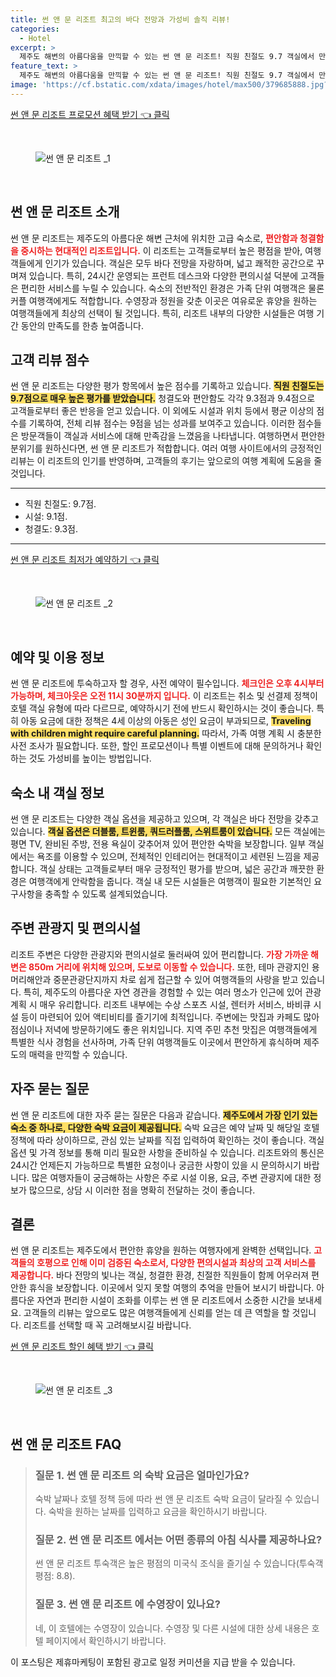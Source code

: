 ```yaml
---
title: 썬 앤 문 리조트 최고의 바다 전망과 가성비 솔직 리뷰!
categories:
  - Hotel
excerpt: >
  제주도 해변의 아름다움을 만끽할 수 있는 썬 앤 문 리조트! 직원 친절도 9.7 객실에서 만나는 오션뷰는 잊지 못할 경험을 제공합니다. 여유로운 조식과 바비큐까지 단순한 숙박이 아닌 특별한 휴식을 경험해보세요!
feature_text: >
  제주도 해변의 아름다움을 만끽할 수 있는 썬 앤 문 리조트! 직원 친절도 9.7 객실에서 만나는 오션뷰는 잊지 못할 경험을 제공합니다. 여유로운 조식과 바비큐까지 단순한 숙박이 아닌 특별한 휴식을 경험해보세요!
image: 'https://cf.bstatic.com/xdata/images/hotel/max500/379685888.jpg?k=9d8478b0447268fd2346a5aa2ec6ccfcccb9041c179d7b9729cbe8819bd193cf&o=&hp=1'
---
```


<p><a class="modoo-button" href="https://tinyurl.com/2yullxfc" rel="nofollow noopener">썬 앤 문 리조트  프로모션 혜택 받기 👈 클릭</a></p><br/>
<figure class="image"><img alt="썬 앤 문 리조트 _1" src="https://cf.bstatic.com/xdata/images/hotel/max1024x768/83824552.jpg?k=18b581afd9d298c4bc12e2eb345f0690f795f02e426fb89860f91cdad0030157&amp;o=&amp;hp=1"/></figure><br/>

<h2 id="리조트소개">썬 앤 문 리조트 소개</h2>
<p>썬 앤 문 리조트는 제주도의 아름다운 해변 근처에 위치한 고급 숙소로, <b><span style="color: #ee2323;">편안함과 청결함을 중시하는 현대적인 리조트입니다.</span></b> 이 리조트는 고객들로부터 높은 평점을 받아, 여행객들에게 인기가 있습니다. 객실은 모두 바다 전망을 자랑하며, 넓고 쾌적한 공간으로 꾸며져 있습니다. 특히, 24시간 운영되는 프런트 데스크와 다양한 편의시설 덕분에 고객들은 편리한 서비스를 누릴 수 있습니다. 숙소의 전반적인 환경은 가족 단위 여행객은 물론 커플 여행객에게도 적합합니다. 수영장과 정원을 갖춘 이곳은 여유로운 휴양을 원하는 여행객들에게 최상의 선택이 될 것입니다. 특히, 리조트 내부의 다양한 시설들은 여행 기간 동안의 만족도를 한층 높여줍니다.</p>
<h2 id="리뷰점수">고객 리뷰 점수</h2>
<p>썬 앤 문 리조트는 다양한 평가 항목에서 높은 점수를 기록하고 있습니다. <b><span style="background-color: #ffe066;">직원 친절도는 9.7점으로 매우 높은 평가를 받았습니다.</span></b> 청결도와 편안함도 각각 9.3점과 9.4점으로 고객들로부터 좋은 반응을 얻고 있습니다. 이 외에도 시설과 위치 등에서 평균 이상의 점수를 기록하여, 전체 리뷰 점수는 9점을 넘는 성과를 보여주고 있습니다. 이러한 점수들은 방문객들이 객실과 서비스에 대해 만족감을 느꼈음을 나타냅니다. 여행하면서 편안한 분위기를 원하신다면, 썬 앤 문 리조트가 적합합니다. 여러 여행 사이트에서의 긍정적인 리뷰는 이 리조트의 인기를 반영하며, 고객들의 후기는 앞으로의 여행 계획에 도움을 줄 것입니다. </p>
<hr/>
<ul>
<li>직원 친절도: 9.7점.</li>
<li>시설: 9.1점.</li>
<li>청결도: 9.3점.</li>
</ul>
<hr/>
<p><a class="modoo-button" href="https://tinyurl.com/2yullxfc" rel="nofollow noopener">썬 앤 문 리조트  최저가 예약하기 👈 클릭</a></p><br/>
<figure class="image"><img alt="썬 앤 문 리조트 _2" src="https://cf.bstatic.com/xdata/images/hotel/max500/379685888.jpg?k=9d8478b0447268fd2346a5aa2ec6ccfcccb9041c179d7b9729cbe8819bd193cf&amp;o=&amp;hp=1"/></figure><br/>
<h2 id="예약정보">예약 및 이용 정보</h2>
<p>썬 앤 문 리조트에 투숙하고자 할 경우, 사전 예약이 필수입니다. <b><span style="color: #ee2323;">체크인은 오후 4시부터 가능하며, 체크아웃은 오전 11시 30분까지 입니다.</span></b> 이 리조트는 취소 및 선결제 정책이 호텔 객실 유형에 따라 다르므로, 예약하시기 전에 반드시 확인하시는 것이 좋습니다. 특히 아동 요금에 대한 정책은 4세 이상의 아동은 성인 요금이 부과되므로, <b><span style="background-color: #ffe066;">Traveling with children might require careful planning.</span></b> 따라서, 가족 여행 계획 시 충분한 사전 조사가 필요합니다. 또한, 할인 프로모션이나 특별 이벤트에 대해 문의하거나 확인하는 것도 가성비를 높이는 방법입니다. </p>
<h2 id="객실정보">숙소 내 객실 정보</h2>
<p>썬 앤 문 리조트는 다양한 객실 옵션을 제공하고 있으며, 각 객실은 바다 전망을 갖추고 있습니다. <b><span style="background-color: #ffe066;">객실 옵션은 더블룸, 트윈룸, 쿼드러플룸, 스위트룸이 있습니다.</span></b> 모든 객실에는 평면 TV, 완비된 주방, 전용 욕실이 갖추어져 있어 편안한 숙박을 보장합니다. 일부 객실에서는 욕조를 이용할 수 있으며, 전체적인 인테리어는 현대적이고 세련된 느낌을 제공합니다. 객실 상태는 고객들로부터 매우 긍정적인 평가를 받으며, 넓은 공간과 깨끗한 환경은 여행객에게 안락함을 줍니다. 객실 내 모든 시설들은 여행객이 필요한 기본적인 요구사항을 충족할 수 있도록 설계되었습니다.</p>
<h2 id="주변관광지">주변 관광지 및 편의시설</h2>
<p>리조트 주변은 다양한 관광지와 편의시설로 둘러싸여 있어 편리합니다. <b><span style="color: #ee2323;">가장 가까운 해변은 850m 거리에 위치해 있으며, 도보로 이동할 수 있습니다.</span></b> 또한, 테마 관광지인 용머리해안과 중문관광단지까지 차로 쉽게 접근할 수 있어 여행객들의 사랑을 받고 있습니다. 특히, 제주도의 아름다운 자연 경관을 경험할 수 있는 여러 명소가 인근에 있어 관광 계획 시 매우 유리합니다. 리조트 내부에는 수상 스포츠 시설, 렌터카 서비스, 바비큐 시설 등이 마련되어 있어 액티비티를 즐기기에 최적입니다. 주변에는 맛집과 카페도 많아 점심이나 저녁에 방문하기에도 좋은 위치입니다. 지역 주민 추천 맛집은 여행객들에게 특별한 식사 경험을 선사하며, 가족 단위 여행객들도 이곳에서 편안하게 휴식하며 제주도의 매력을 만끽할 수 있습니다.</p>
<h2 id="자주하는질문">자주 묻는 질문</h2>
<p>썬 앤 문 리조트에 대한 자주 묻는 질문은 다음과 같습니다. <b><span style="background-color: #ffe066;">제주도에서 가장 인기 있는 숙소 중 하나로, 다양한 숙박 요금이 제공됩니다.</span></b> 숙박 요금은 예약 날짜 및 해당일 호텔 정책에 따라 상이하므로, 관심 있는 날짜를 직접 입력하여 확인하는 것이 좋습니다. 객실 옵션 및 가격 정보를 통해 미리 필요한 사항을 준비하실 수 있습니다. 리조트와의 통신은 24시간 언제든지 가능하므로 특별한 요청이나 궁금한 사항이 있을 시 문의하시기 바랍니다. 많은 여행자들이 궁금해하는 사항은 주로 시설 이용, 요금, 주변 관광지에 대한 정보가 많으므로, 상담 시 이러한 점을 명확히 전달하는 것이 좋습니다.</p>
<h2 id="결론">결론</h2>
<p>썬 앤 문 리조트는 제주도에서 편안한 휴양을 원하는 여행자에게 완벽한 선택입니다. <b><span style="color: #ee2323;">고객들의 호평으로 인해 이미 검증된 숙소로서, 다양한 편의시설과 최상의 고객 서비스를 제공합니다.</span></b> 바다 전망의 빛나는 객실, 청결한 환경, 친절한 직원들이 함께 어우러져 편안한 휴식을 보장합니다. 이곳에서 잊지 못할 여행의 추억을 만들어 보시기 바랍니다. 아름다운 자연과 편리한 시설이 조화를 이루는 썬 앤 문 리조트에서 소중한 시간을 보내세요. 고객들의 리뷰는 앞으로도 많은 여행객들에게 신뢰를 얻는 데 큰 역할을 할 것입니다. 리조트를 선택할 때 꼭 고려해보시길 바랍니다.</p>

<p><a class="modoo-button" href="https://tinyurl.com/2yullxfc" rel="nofollow noopener">썬 앤 문 리조트  할인 혜택 받기 👈 클릭</a></p><br>

<figure class="image"><img src="https://cf.bstatic.com/xdata/images/hotel/max500/403683433.jpg?k=27f2c8e1af8dde882149bf2a53d532c3085cb7a50cd84364c50eab07d6c96a7b&o=&hp=1" alt="썬 앤 문 리조트 _3"></figure><br>
<h2 id="썬 앤 문 리조트 _FAQ">썬 앤 문 리조트  FAQ</h2>
<div itemscope="" itemtype="https://schema.org/FAQPage"> 
<blockquote> 
<div itemscope="" itemprop="mainEntity" itemtype="https://schema.org/Question"> 
<h3 id="질문_1" itemprop="name">질문 1. 썬 앤 문 리조트 의 숙박 요금은 얼마인가요?</h3> 
<div itemscope="" itemprop="acceptedAnswer" itemtype="https://schema.org/Answer"> 
<span itemprop="text"> 
<p>숙박 날짜나 호텔 정책 등에 따라 썬 앤 문 리조트 숙박 요금이 달라질 수 있습니다. 숙박을 원하는 날짜를 입력하고 요금을 확인하시기 바랍니다.</p> 
</span> 
</div> 
</div> 

<div itemscope="" itemprop="mainEntity" itemtype="https://schema.org/Question"> 
<h3 id="질문_2" itemprop="name">질문 2. 썬 앤 문 리조트 에서는 어떤 종류의 아침 식사를 제공하나요?</h3> 
<div itemscope="" itemprop="acceptedAnswer" itemtype="https://schema.org/Answer"> 
<span itemprop="text"> 
<p>썬 앤 문 리조트 투숙객은 높은 평점의 미국식 조식을 즐기실 수 있습니다(투숙객 평점: 8.8).</p> 
</span> 
</div> 
</div> 

<div itemscope="" itemprop="mainEntity" itemtype="https://schema.org/Question"> 
<h3 id="질문_3" itemprop="name">질문 3. 썬 앤 문 리조트 에 수영장이 있나요?</h3> 
<div itemscope="" itemprop="acceptedAnswer" itemtype="https://schema.org/Answer"> 
<span itemprop="text"> 
<p>네, 이 호텔에는 수영장이 있습니다. 수영장 및 다른 시설에 대한 상세 내용은 호텔 페이지에서 확인하시기 바랍니다.</p> 
</span> 
</div> 
</div> 
</blockquote> 
</div><p>이 포스팅은 제휴마케팅이 포함된 광고로 일정 커미션을 지급 받을 수 있습니다.</p>

